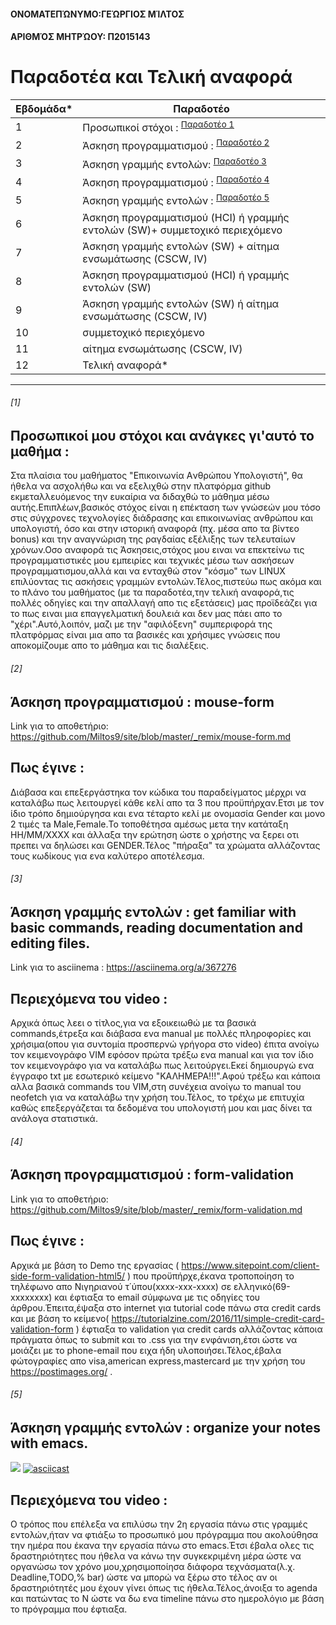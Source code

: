 #### ΟΝΟΜΑΤΕΠΏΝΥΜΟ:ΓΕΏΡΓΙΟΣ ΜΊΛΤΟΣ
#### ΑΡΙΘΜΌΣ ΜΗΤΡΏΟΥ: Π2015143

# Παραδοτέα και Τελική αναφορά
 
| Εβδομάδα* | Παραδοτέο |
| --- | --- |
| 1 |Προσωπικοί στόχοι : <sup><a href="#1">Παραδοτέο 1 </a></sup> |
| 2 | Άσκηση προγραμματισμού : <sup><a href="#2">Παραδοτέο 2 </a></sup> |
| 3 | Άσκηση γραμμής εντολών: <sup><a href="#3">Παραδοτέο 3 </a></sup> |
| 4 | Άσκηση προγραμματισμού : <sup><a href="#4">Παραδοτέο 4 </a></sup> |
| 5 | Άσκηση γραμμής εντολών : <sup><a href="#5">Παραδοτέο 5 </a></sup> |
| 6 | Άσκηση προγραμματισμού (HCI) ή γραμμής εντολών (SW)+ συμμετοχικό περιεχόμενο |
| 7 | Άσκηση γραμμής εντολών (SW) + αίτημα ενσωμάτωσης (CSCW, IV) |
| 8 | Άσκηση προγραμματισμού (HCI) ή γραμμής εντολών (SW) |
| 9 | Άσκηση γραμμής εντολών (SW) ή αίτημα ενσωμάτωσης (CSCW, IV) |
| 10 | συμμετοχικό περιεχόμενο |
| 11 | αίτημα ενσωμάτωσης (CSCW, IV) |
| 12 | Τελική αναφορά* |


***

###### [1] 
## Προσωπικοί μου στόχοι και ανάγκες γι'αυτό το μαθήμα : 
Στα πλαίσια του μαθήματος "Eπικοινωνία Aνθρώπου Yπολογιστή", θα ήθελα να ασχολήθω και να εξελιχθώ στην πλατφόρμα github εκμεταλλευόμενος την ευκαίρια να διδαχθώ το μάθημα μέσω αυτής.Επιπλέων,βασικός στόχος είναι η επέκταση των γνώσεών μου τόσο στις σύγχρονες τεχνολογίες διάδρασης και επικοινωνίας ανθρώπου και υπολογιστή, όσο και στην ιστορική αναφορά (πχ. μέσα απο τα βίντεο bonus) και την αναγνώριση της ραγδαίας εξέλιξης των τελευταίων χρόνων.Οσο αναφορά τις Άσκησεις,στόχος μου ειναι να επεκτείνω τις προγραμματιστικές μου εμπειρίες και τεχνικές μέσω των ασκήσεων προγραμματισμου,αλλά και να ενταχθώ στον "κόσμο" των LINUX επιλύοντας τις ασκήσεις γραμμών εντολών.Τέλος,πιστεύω πως ακόμα και το πλάνο του μαθήματος (με τα παραδοτέα,την τελική αναφορά,τις πολλές οδηγίες και την απαλλαγή απο τις εξετάσεις) μας προϊδεάζει για το πως ειναι μια επαγγελματική δουλειά και δεν μας πάει απο το "χέρι".Αυτό,λοιπόν, μαζι με την "αφιλόξενη" συμπεριφορά της πλατφόρμας είναι μια απο τα βασικές και χρήσιμες γνώσεις που αποκομίζουμε απο το μάθημα και τις διαλέξεις.

###### [2] 
## Άσκηση προγραμματισμού : mouse-form
Link για το αποθετήριο: https://github.com/Miltos9/site/blob/master/_remix/mouse-form.md
## Πως έγινε :
Διάβασα και επεξεργάστηκα τον κώδικα του παραδείγματος μέρχρι να καταλάβω πως λειτουργεί κάθε κελί απο τα 3 που προϋπήρχαν.Ετσι με τον ίδιο τρόπο δημιούργησα και ενα τέταρτο κελί με ονομασία Gender και μονο 2 τιμές τa Male,Female.Το τοποθέτησα αμέσως μετα την κατάταξη HH/MM/XXXX και άλλαξα την ερώτηση ώστε ο χρήστης να ξερει οτι πρεπει να δηλώσει και GENDER.Τέλος "πήραξα" τα χρώματα αλλάζοντας τους κωδίκους για ενα καλύτερο αποτέλεσμα. 

###### [3]
## Άσκηση γραμμής εντολών : get familiar with basic commands, reading documentation and editing files.
Link για το asciinema : https://asciinema.org/a/367276
## Περιεχόμενα του video :
Αρχικά όπως λεει ο τίτλος,για να εξοικειωθώ με τα βασικά commands,έτρεξα και διάβασα ενα manual με πολλές πληροφορίες και χρήσιμα(οπου για συντομία προσπερνώ γρήγορα στο video) έπιτα ανοίγω τον κειμενογράφο VIM εφόσον πρώτα τρέξω ενα manual και για τον ίδιο τον κειμενογράφο για να καταλάβω πως λειτούργει.Εκεί δημιουργώ ενα έγγραφο txt με εσωτερικό κείμενο "ΚΑΛΗΜΕΡΑ!!!".Αφού τρέξω και κάποια αλλα βασικά commands του VIM,στη συνέχεια ανοίγω το manual του neofetch για να καταλάβω την χρήση του.Τέλος, το τρέχω με επιτυχία καθώς επεξεργάζεται τα δεδομένα του υπολογιστή μου και μας δίνει τα ανάλογα στατιστικά.

###### [4]
## Άσκηση προγραμματισμού : form-validation
Link για το αποθετήριο: https://github.com/Miltos9/site/blob/master/_remix/form-validation.md
## Πως έγινε :
Αρχικά με βάση το Demo της εργασίας ( https://www.sitepoint.com/client-side-form-validation-html5/ ) που προϋπήρχε,έκανα τροποποίηση το τηλέφωνο απο Νιγηριανού τ΄ύπου(xxxx-xxx-xxxx) σε ελληνικό(69-xxxxxxxx) και έφτιαξα το email σύμφωνα με τις οδηγίες του άρθρου.Έπειτα,έψαξα στο internet για tutorial code πάνω στα credit cards και με βάση το κείμενο( https://tutorialzine.com/2016/11/simple-credit-card-validation-form ) έφτιαξα το validation για credit cards αλλάζοντας κάποια πράγματα όπως το submit και το .css για την ενφάνιση,έτσι ώστε να μοιάζει με το phone-email που ειχα ήδη υλοποιήσει.Τέλος,έβαλα φώτογραφίες απο visa,american express,mastercard με την χρήση του https://postimages.org/ .

###### [5]
## Άσκηση γραμμής εντολών : organize your notes with emacs.

<a href="https://asciinema.org/a/370556" target="_blank"><img src="https://asciinema.org/a/370556.svg" /></a>
[![asciicast](https://asciinema.org/a/370556.svg)](https://asciinema.org/a/370556)

## Περιεχόμενα του video :
Ο τρόπος που επέλεξα να επιλύσω την 2η εργασία πάνω στις γραμμές εντολών,ήταν να φτιάξω το προσωπικό μου πρόγραμμα που ακολούθησα την ημέρα που έκανα την εργασία πάνω στο emacs.Έτσι έβαλα ολες τις δραστηριότητες που ήθελα να κάνω την συγκεκριμένη μέρα ώστε να οργανώσω τον χρόνο μου,χρησιμοποίησα διάφορα τεχνάσματα(λ.χ. Deadline,TODO,% bar) ώστε να μπορώ να ξέρω στο τέλος αν οι δραστηριότητές μου έχουν γίνει όπως τις ήθελα.Τέλος,άνοιξα το agenda και πατώντας το Ν ώστε να δω ενα timeline πάνω στο ημερολόγιο με βάση το πρόγραμμα που έφτιαξα.


